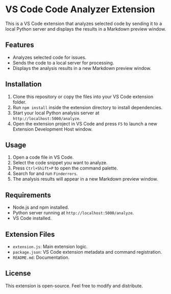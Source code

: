 # VS Code Code Analyzer Extension

This is a VS Code extension that analyzes selected code by sending it to a local Python server and displays the results in a Markdown preview window.

## Features
- Analyzes selected code for issues.
- Sends the code to a local server for processing.
- Displays the analysis results in a new Markdown preview window.

## Installation
1. Clone this repository or copy the files into your VS Code extension folder.
2. Run `npm install` inside the extension directory to install dependencies.
3. Start your local Python analysis server at `http://localhost:5000/analyze`.
4. Open the extension project in VS Code and press `F5` to launch a new Extension Development Host window.

## Usage
1. Open a code file in VS Code.
2. Select the code snippet you want to analyze.
3. Press `Ctrl+Shift+P` to open the command palette.
4. Search for and run `Finderrors`.
5. The analysis results will appear in a new Markdown preview window.

## Requirements
- Node.js and npm installed.
- Python server running at `http://localhost:5000/analyze`.
- VS Code installed.

## Extension Files
- `extension.js`: Main extension logic.
- `package.json`: VS Code extension metadata and command registration.
- `README.md`: Documentation.

## License
This extension is open-source. Feel free to modify and distribute.

